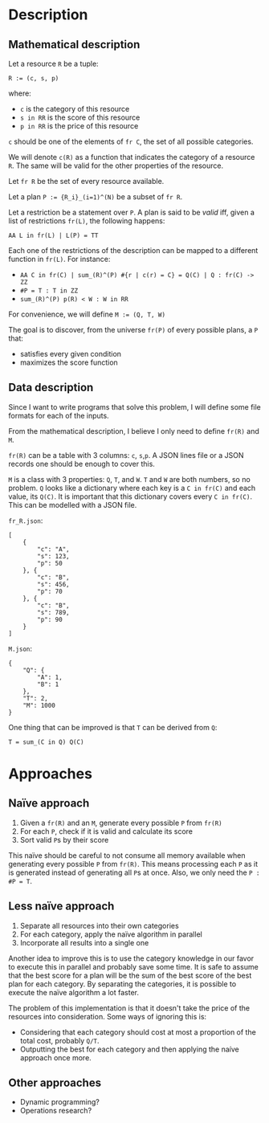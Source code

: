 # Description

## Mathematical description

Let a resource `R` be a tuple:

```
R := (c, s, p)
```

where:

- `c` is the category of this resource
- `s in RR` is the score of this resource
- `p in RR` is the price of this resource

`c` should be one of the elements of `fr C`, the set of all possible categories.

We will denote `c(R)` as a function that indicates the category of a resource `R`. The same will be valid for the other properties of the resource.

Let `fr R` be the set of every resource available.

Let a plan `P := {R_i}_(i=1)^(N)` be a subset of `fr R`.

Let a restriction be a statement over `P`. A plan is said to be _valid_ iff, given a list of restrictions `fr(L)`, the following happens:

```
AA L in fr(L) | L(P) = TT
```

Each one of the restrictions of the description can be mapped to a different function in `fr(L)`. For instance:

- `AA C in fr(C) | sum_(R)^(P) #{r | c(r) = C} = Q(C) | Q : fr(C) -> ZZ`
- `#P = T : T in ZZ`
- `sum_(R)^(P) p(R) < W : W in RR`

For convenience, we will define `M := (Q, T, W)`

The goal is to discover, from the universe `fr(P)` of every possible plans, a `P` that:

- satisfies every given condition
- maximizes the score function


## Data description

Since I want to write programs that solve this problem, I will define some file formats for each of the inputs.

From the mathematical description, I believe I only need to define `fr(R)` and `M`.

`fr(R)` can be a table with 3 columns: `c`, `s`,`p`. A JSON lines file or a JSON records one should be enough to cover this.

`M` is a class with 3 properties: `Q`, `T`, and `W`. `T` and `W` are both numbers, so no problem. `Q` looks like a dictionary where each key is a `C in fr(C)` and each value, its `Q(C)`. It is important that this dictionary covers every `C in fr(C)`. This can be modelled with a JSON file.

`fr_R.json`:

```
[
    {
        "c": "A",
        "s": 123,
        "p": 50
    }, {
        "c": "B",
        "s": 456,
        "p": 70
    }, {
        "c": "B",
        "s": 789,
        "p": 90
    }
]
```

`M.json`:

```
{
    "Q": {
        "A": 1,
        "B": 1
    },
    "T": 2,
    "M": 1000
}
```

One thing that can be improved is that `T` can be derived from `Q`:

```
T = sum_(C in Q) Q(C)
```


# Approaches

## Naïve approach

1. Given a `fr(R)` and an `M`, generate every possible `P` from `fr(R)`
1. For each `P`, check if it is valid and calculate its score
1. Sort valid `P`s by their score

This naïve should be careful to not consume all memory available when generating every possible `P` from `fr(R)`. This means processing each `P` as it is generated instead of generating all `P`s at once. Also, we only need the `P : #P = T`.


## Less naïve approach

1. Separate all resources into their own categories
1. For each category, apply the naïve algorithm in parallel
1. Incorporate all results into a single one

Another idea to improve this is to use the category knowledge in our favor to execute this in parallel and probably save some time. It is safe to assume that the best score for a plan will be the sum of the best score of the best plan for each category. By separating the categories, it is possible to execute the naïve algorithm a lot faster.

The problem of this implementation is that it doesn't take the price of the resources into consideration. Some ways of ignoring this is:

- Considering that each category should cost at most a proportion of the total cost, probably `Q/T`.
- Outputting the best for each category and then applying the naíve approach once more.


## Other approaches

- Dynamic programming?
- Operations research?
